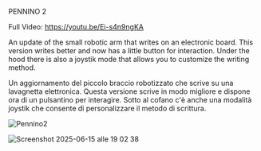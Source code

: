 PENNINO 2

Full Video: https://youtu.be/Ei-s4n9ngKA

An update of the small robotic arm that writes on an electronic board. This version writes better and now has a little button for interaction. Under the hood there is also a joystik mode that allows you to customize the writing method.

Un aggiornamento del piccolo braccio robotizzato che scrive su una lavagnetta elettronica. Questa versione scrive in modo migliore e dispone ora di un pulsantino per interagire. Sotto al cofano c'è anche una modalità joystik che consente di personalizzare il metodo di scrittura.


![Pennino2](https://github.com/user-attachments/assets/3eab1a48-96ed-46d2-9760-ab2c22fa9a18)


![Screenshot 2025-06-15 alle 19 02 38](https://github.com/user-attachments/assets/04645679-90aa-4a71-a45d-0e5675624bad)
